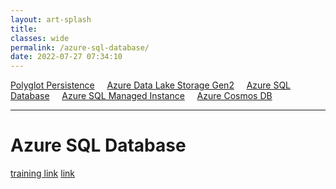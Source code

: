 ```yaml
---
layout: art-splash
title: 
classes: wide
permalink: /azure-sql-database/
date: 2022-07-27 07:34:10
---
```

<a href="../polyglot-persistence">Polyglot Persistence</a> &nbsp; &nbsp; <a href="../adlsg2">Azure Data Lake Storage Gen2</a> &nbsp; &nbsp; <a href="../azure-sql-database">Azure SQL Database</a> &nbsp; &nbsp; <a href="../azure-sql-managed-instance">Azure SQL Managed Instance</a> &nbsp; &nbsp; <a href="../azure-cosmos-db">Azure Cosmos DB</a>
<hr />

# Azure SQL Database

[training link](https://learn.microsoft.com/en-us/training/modules/azure-sql-intro/)
[link](https://learn.microsoft.com/en-us/training/modules/migrate-sql-workloads-azure-managed-instances/)